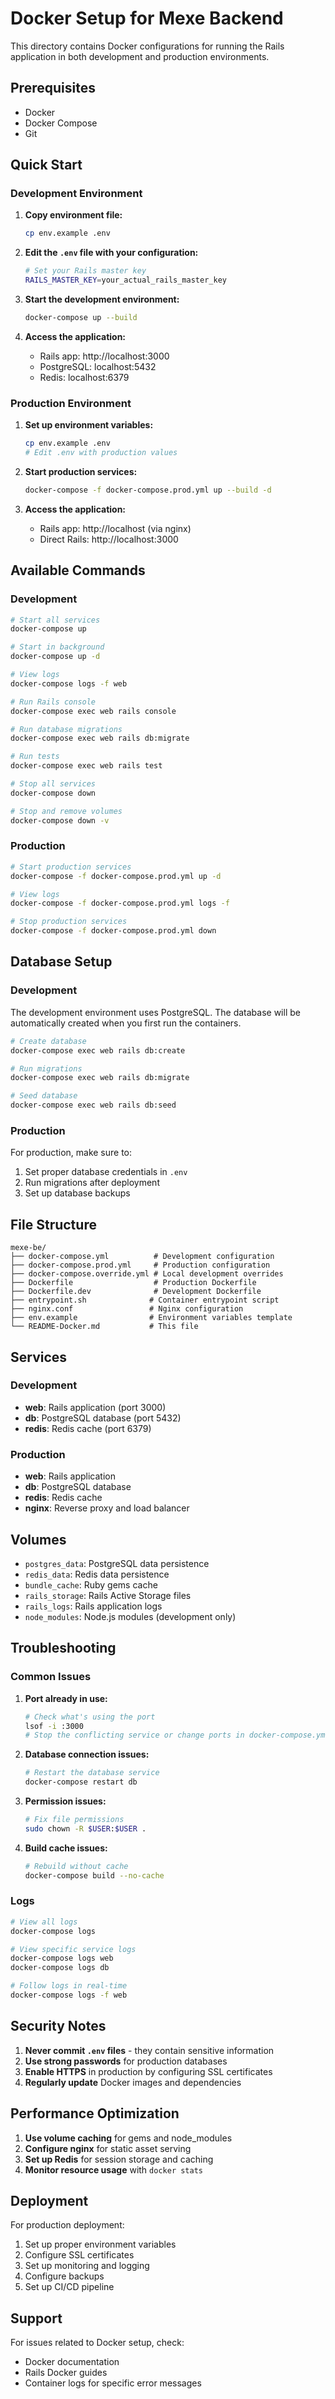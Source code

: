 # Docker Setup for Mexe Backend

This directory contains Docker configurations for running the Rails application in both development and production environments.

## Prerequisites

- Docker
- Docker Compose
- Git

## Quick Start

### Development Environment

1. **Copy environment file:**
   ```bash
   cp env.example .env
   ```

2. **Edit the `.env` file with your configuration:**
   ```bash
   # Set your Rails master key
   RAILS_MASTER_KEY=your_actual_rails_master_key
   ```

3. **Start the development environment:**
   ```bash
   docker-compose up --build
   ```

4. **Access the application:**
   - Rails app: http://localhost:3000
   - PostgreSQL: localhost:5432
   - Redis: localhost:6379

### Production Environment

1. **Set up environment variables:**
   ```bash
   cp env.example .env
   # Edit .env with production values
   ```

2. **Start production services:**
   ```bash
   docker-compose -f docker-compose.prod.yml up --build -d
   ```

3. **Access the application:**
   - Rails app: http://localhost (via nginx)
   - Direct Rails: http://localhost:3000

## Available Commands

### Development

```bash
# Start all services
docker-compose up

# Start in background
docker-compose up -d

# View logs
docker-compose logs -f web

# Run Rails console
docker-compose exec web rails console

# Run database migrations
docker-compose exec web rails db:migrate

# Run tests
docker-compose exec web rails test

# Stop all services
docker-compose down

# Stop and remove volumes
docker-compose down -v
```

### Production

```bash
# Start production services
docker-compose -f docker-compose.prod.yml up -d

# View logs
docker-compose -f docker-compose.prod.yml logs -f

# Stop production services
docker-compose -f docker-compose.prod.yml down
```

## Database Setup

### Development

The development environment uses PostgreSQL. The database will be automatically created when you first run the containers.

```bash
# Create database
docker-compose exec web rails db:create

# Run migrations
docker-compose exec web rails db:migrate

# Seed database
docker-compose exec web rails db:seed
```

### Production

For production, make sure to:

1. Set proper database credentials in `.env`
2. Run migrations after deployment
3. Set up database backups

## File Structure

```
mexe-be/
├── docker-compose.yml          # Development configuration
├── docker-compose.prod.yml     # Production configuration
├── docker-compose.override.yml # Local development overrides
├── Dockerfile                  # Production Dockerfile
├── Dockerfile.dev              # Development Dockerfile
├── entrypoint.sh              # Container entrypoint script
├── nginx.conf                 # Nginx configuration
├── env.example                # Environment variables template
└── README-Docker.md           # This file
```

## Services

### Development
- **web**: Rails application (port 3000)
- **db**: PostgreSQL database (port 5432)
- **redis**: Redis cache (port 6379)

### Production
- **web**: Rails application
- **db**: PostgreSQL database
- **redis**: Redis cache
- **nginx**: Reverse proxy and load balancer

## Volumes

- `postgres_data`: PostgreSQL data persistence
- `redis_data`: Redis data persistence
- `bundle_cache`: Ruby gems cache
- `rails_storage`: Rails Active Storage files
- `rails_logs`: Rails application logs
- `node_modules`: Node.js modules (development only)

## Troubleshooting

### Common Issues

1. **Port already in use:**
   ```bash
   # Check what's using the port
   lsof -i :3000
   # Stop the conflicting service or change ports in docker-compose.yml
   ```

2. **Database connection issues:**
   ```bash
   # Restart the database service
   docker-compose restart db
   ```

3. **Permission issues:**
   ```bash
   # Fix file permissions
   sudo chown -R $USER:$USER .
   ```

4. **Build cache issues:**
   ```bash
   # Rebuild without cache
   docker-compose build --no-cache
   ```

### Logs

```bash
# View all logs
docker-compose logs

# View specific service logs
docker-compose logs web
docker-compose logs db

# Follow logs in real-time
docker-compose logs -f web
```

## Security Notes

1. **Never commit `.env` files** - they contain sensitive information
2. **Use strong passwords** for production databases
3. **Enable HTTPS** in production by configuring SSL certificates
4. **Regularly update** Docker images and dependencies

## Performance Optimization

1. **Use volume caching** for gems and node_modules
2. **Configure nginx** for static asset serving
3. **Set up Redis** for session storage and caching
4. **Monitor resource usage** with `docker stats`

## Deployment

For production deployment:

1. Set up proper environment variables
2. Configure SSL certificates
3. Set up monitoring and logging
4. Configure backups
5. Set up CI/CD pipeline

## Support

For issues related to Docker setup, check:
- Docker documentation
- Rails Docker guides
- Container logs for specific error messages 